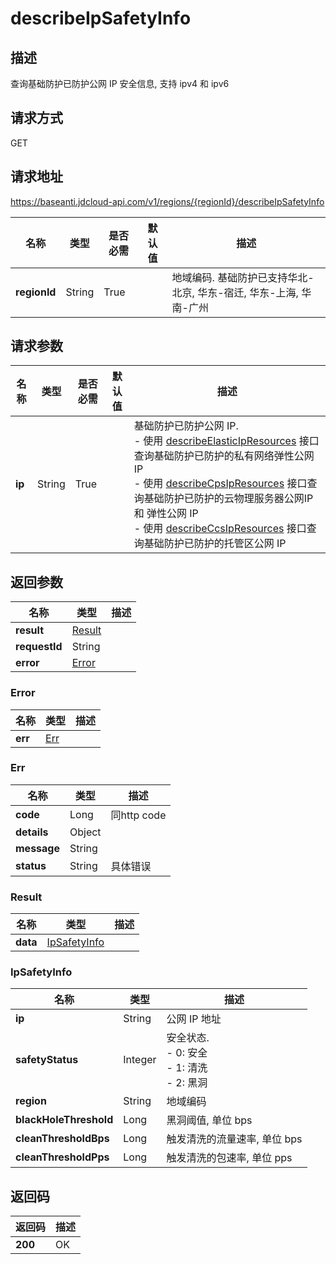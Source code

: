 # describeIpSafetyInfo


## 描述
查询基础防护已防护公网 IP 安全信息, 支持 ipv4 和 ipv6

## 请求方式
GET

## 请求地址
https://baseanti.jdcloud-api.com/v1/regions/{regionId}/describeIpSafetyInfo

|名称|类型|是否必需|默认值|描述|
|---|---|---|---|---|
|**regionId**|String|True| |地域编码. 基础防护已支持华北-北京, 华东-宿迁, 华东-上海, 华南-广州|

## 请求参数
|名称|类型|是否必需|默认值|描述|
|---|---|---|---|---|
|**ip**|String|True| |基础防护已防护公网 IP. <br>- 使用 <a href='http://docs.jdcloud.com/anti-ddos-basic/api/describeelasticipresources'>describeElasticIpResources</a> 接口查询基础防护已防护的私有网络弹性公网 IP <br>- 使用 <a href='http://docs.jdcloud.com/anti-ddos-basic/api/describecpsipresources'>describeCpsIpResources</a> 接口查询基础防护已防护的云物理服务器公网IP 和 弹性公网 IP <br>- 使用 <a href='http://docs.jdcloud.com/anti-ddos-basic/api/describeccsipresources'>describeCcsIpResources</a> 接口查询基础防护已防护的托管区公网 IP|


## 返回参数
|名称|类型|描述|
|---|---|---|
|**result**|[Result](describeipsafetyinfo#result)| |
|**requestId**|String| |
|**error**|[Error](describeipsafetyinfo#error)| |

### <div id="error">Error</div>
|名称|类型|描述|
|---|---|---|
|**err**|[Err](describeipsafetyinfo#err)| |
### <div id="err">Err</div>
|名称|类型|描述|
|---|---|---|
|**code**|Long|同http code|
|**details**|Object| |
|**message**|String| |
|**status**|String|具体错误|
### <div id="result">Result</div>
|名称|类型|描述|
|---|---|---|
|**data**|[IpSafetyInfo](describeipsafetyinfo#ipsafetyinfo)| |
### <div id="ipsafetyinfo">IpSafetyInfo</div>
|名称|类型|描述|
|---|---|---|
|**ip**|String|公网 IP 地址|
|**safetyStatus**|Integer|安全状态. <br>- 0: 安全<br>- 1: 清洗<br>- 2: 黑洞|
|**region**|String|地域编码|
|**blackHoleThreshold**|Long|黑洞阈值, 单位 bps|
|**cleanThresholdBps**|Long|触发清洗的流量速率, 单位 bps|
|**cleanThresholdPps**|Long|触发清洗的包速率, 单位 pps|

## 返回码
|返回码|描述|
|---|---|
|**200**|OK|
